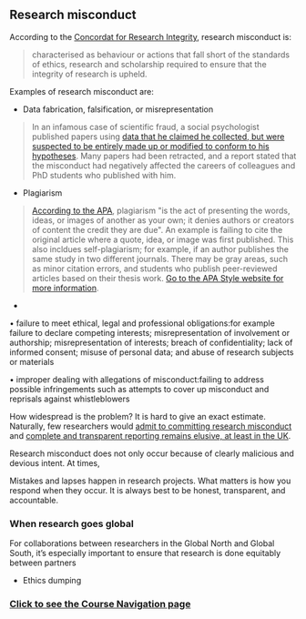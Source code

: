 ## Research misconduct

According to the [Concordat for Research Integrity](https://www.universitiesuk.ac.uk/policy-and-analysis/reports/Documents/2012/the-concordat-to-support-research-integrity-2012.pdf), research misconduct is:

> characterised as behaviour or actions that fall short of the standards of ethics, research and scholarship required to ensure that the integrity of research is upheld.

Examples of research misconduct are:

* Data fabrication, falsification, or misrepresentation

> In an infamous case of scientific fraud, a social psychologist published papers using [data that he claimed he collected, but were suspected to be entirely made up or modified to conform to his hypotheses](https://web.archive.org/web/20160627142859/https://www.tilburguniversity.edu/upload/547aa461-6cd1-48cd-801b-61c434a73f79_interim-report.pdf). Many papers had been retracted, and a report stated that the misconduct had negatively affected the careers of colleagues and PhD students who published with him.

* Plagiarism

> [According to the APA](https://apastyle.apa.org/style-grammar-guidelines/citations/plagiarism), plagiarism "is the act of presenting the words, ideas, or images of another as your own; it denies authors or creators of content the credit they are due". An example is failing to cite the original article where a quote, idea, or image was first published. This also incldues self-plagiarism; for example, if an author publishes the same study in two different journals. There may be gray areas, such as minor citation errors, and students who publish peer-reviewed articles based on their thesis work. [Go to the APA Style website for more information](https://apastyle.apa.org/style-grammar-guidelines/citations/plagiarism).

* 


• failure to meet ethical, legal and professional obligations:for example failure to declare competing interests; misrepresentation of involvement or authorship; misrepresentation of interests; breach of confidentiality; lack of informed consent; misuse of personal data; and abuse of research subjects or materials

• improper dealing with allegations of misconduct:failing to address possible infringements such as attempts to cover up misconduct and reprisals against whistleblowers




How widespread is the problem? It is hard to give an exact estimate. Naturally, few researchers would [admit to committing research misconduct](https://www.bbc.co.uk/news/science-environment-39357819) and [complete and transparent reporting remains elusive, at least in the UK](https://www.nature.com/articles/d41586-018-05697-7).

Research misconduct does not only occur because of clearly malicious and devious intent. At times, 

Mistakes and lapses happen in research projects. What matters is how you respond when they occur. It is always best to be honest, transparent, and accountable.

### When research goes global

For collaborations between researchers in the Global North and Global South, it’s especially important to ensure that research is done equitably between partners
- Ethics dumping 

### [Click to see the Course Navigation page](toc.md)
